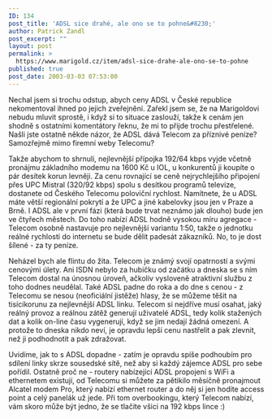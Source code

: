 ```yaml
---
ID: 134
post_title: 'ADSL sice drahé, ale ono se to pohne&#8230;'
author: Patrick Zandl
post_excerpt: ""
layout: post
permalink: >
  https://www.marigold.cz/item/adsl-sice-drahe-ale-ono-se-to-pohne
published: true
post_date: 2003-03-03 07:53:00
---
```

<P>Nechal jsem si trochu odstup, abych ceny ADSL v České republice nekomentoval ihned po jejich zveřejnění. Zařekl jsem se, že na Marigoldovi nebudu mluvit sprostě, i když si to situace zaslouží, takže k cenám jen shodně s ostatními komentátory řeknu, že mi to přijde trochu přestřelené. Našli jste ostatně někde názor, že ADSL dává Telecom za příznivé peníze? Samozřejmě mimo firemní weby Telecomu?</P>
<P>Takže abychom to shrnuli, nejlevnější přípojka 192/64 kbps vyjde včetně pronájmu základního modemu na 1600 Kč u IOL, u konkurentů ji koupíte o pár desítek korun levněji. Za cenu rovnající se ceně nejrychlejšího připojení přes UPC Mistral (320/92 kbps) spolu s desítkou programů televize, dostanete od Českého Telecomu poloviční rychlost. Namítnete, že u ADSL máte větší regionální pokrytí a že UPC a jiné kabelovky jsou jen v Praze a Brně. I ADSL ale v první fázi (která bude trvat neznámo jak dlouho) bude jen ve čtyřech městech. Do toho nabízí ADSL hodně vysokou míru agregace - Telecom osobně nastavuje pro nejlevnější variantu 1:50, takže o jednotku reálné rychlosti do internetu se bude dělit padesát zákazníků. No, to je dost šílené - za ty peníze. </P>
<P>Neházel bych ale flintu do žita. Telecom je známý svojí opatrností a svými cenovými úlety. Ani ISDN nebylo za hubičku od začátku a dneska se s ním Telecom dostal na únosnou úroveň, ačkoliv vysloveně atraktivní službu z toho dodnes neudělal. Také ADSL padne do roka a do dne s cenou - z Telecomu se nesou (neoficiální jistěže) hlasy, že se můžeme těšit na tisícikorunu za nejlevnější ADSL linku. Telecom si nejdříve musí osahat, jaký reálný provoz a reálnou zátěž generují uživatelé ADSL, tedy kolik stažených dat a kolik on-line času vygenerují, když se jim nedají žádná omezení. A protože to dneska nikdo neví, je opravdu lepší cenu nastřelit a pak zlevnit, než ji podhodnotit a pak zdražovat. </P>
<P>Uvidíme, jak to s ADSL dopadne - zatím je opravdu spíše podhoubím pro sdílení linky skrze sousedské sítě, než aby si každý zájemce ADSL pro sebe pořídil. Ostatně proč ne - routery nabízející ADSL propojení s WiFi a ethernetem existují, od Telecomu si můžete za pětikilo měsíčně pronajmout Alcatel modem Pro, který nabízí ethernet router a do něj si jen hodíte access point a celý panelák už jede. Při tom overbookingu, který Telecom nabízí, vám skoro může být jedno, že se tlačíte všici na 192 kbps lince :)</P>